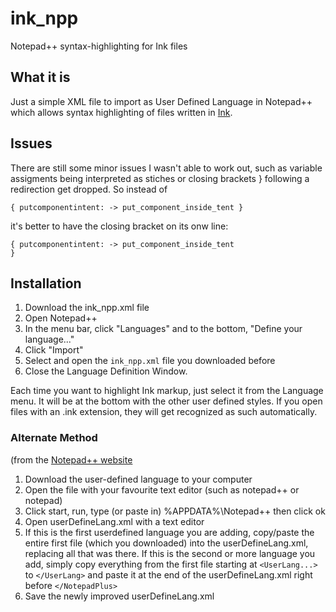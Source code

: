 # ink_npp
Notepad++ syntax-highlighting for Ink files

## What it is
Just a simple XML file to import as User Defined Language in Notepad++ which allows syntax highlighting of files written in [Ink](https://github.com/inkle/ink).

## Issues
There are still some minor issues I wasn't able to work out, such as variable assigments being interpreted as stiches or closing brackets } following a redirection get dropped. So instead of 

   ```
   { putcomponentintent: -> put_component_inside_tent }
   ```
   
it's better to have the closing bracket on its onw line:

  ```
  { putcomponentintent: -> put_component_inside_tent
  }
  ```


## Installation

1. Download the ink_npp.xml file
2. Open Notepad++
3. In the menu bar, click "Languages" and to the bottom, "Define your language..."
4. Click "Import"
5. Select and open the `ink_npp.xml` file you downloaded before
6. Close the Language Definition Window.

Each time you want to highlight Ink markup, just select it from the Language menu. It will be at the bottom with the other user defined styles. If you open files with an .ink extension, they will get recognized as such automatically.

### Alternate Method
(from the [Notepad++ website](http://notepad-plus.sourceforge.net/uk/site.htm)

1. Download the user-defined language to your computer
2. Open the file with your favourite text editor (such as notepad++ or notepad)
3. Click start, run, type (or paste in) %APPDATA%\Notepad++ then click ok
4. Open userDefineLang.xml with a text editor
5. If this is the first userdefined language you are adding, copy/paste the entire first file (which you downloaded) into the userDefineLang.xml, replacing all that was there. If this is the second or more language you add, simply copy everything from the first file starting at `<UserLang...>` to `</UserLang>` and paste it at the end of the userDefineLang.xml right before `</NotepadPlus>`
6. Save the newly improved userDefineLang.xml
